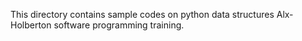 This directory contains sample codes on python data structures
Alx-Holberton software programming training.